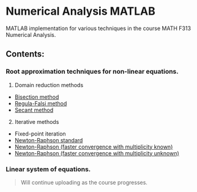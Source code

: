 # Numerical Analysis MATLAB

MATLAB implementation for various techniques in the course MATH F313 Numerical Analysis.

## Contents:

### Root approximation techniques for non-linear equations.

1. Domain reduction methods
  + [Bisection method](https://github.com/ragedroid/Num_analysis/blob/master/Root%20approximation/Domain%20reduction/bisection.m)   
  + [Regula-Falsi method](https://github.com/ragedroid/Num_analysis/blob/master/Root%20approximation/Domain%20reduction/regula_falsi.m)
  + [Secant method](https://github.com/ragedroid/Num_analysis/blob/master/Root%20approximation/Domain%20reduction/secant.m)

2. Iterative methods
  + Fixed-point iteration
  + [Newton-Raphson standard](https://github.com/ragedroid/Num_analysis/blob/master/Root%20approximation/Iterative/newton_std.m)
  + [Newton-Raphson (faster convergence with multiplicity known)](https://github.com/ragedroid/Num_analysis/blob/master/Root%20approximation/Iterative/newton_mod1.m)
  + [Newton-Raphson (faster convergence with multiplicity unknown)](https://github.com/ragedroid/Num_analysis/blob/master/Root%20approximation/Iterative/newton_mod2.m)
  
### Linear system of equations.

> Will continue uploading as the course progresses.

